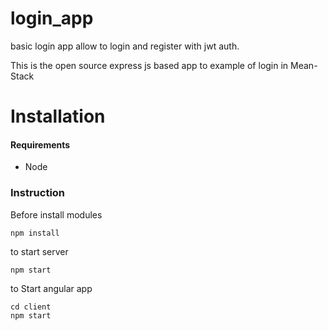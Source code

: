 # login_app
basic login app allow to login and register with jwt auth.

This is the open source express js based app to example of login in Mean-Stack

# Installation

#### Requirements

- Node

### Instruction

Before install modules
```
npm install
```

to start server
```
npm start
```

to Start angular app
```
cd client
npm start
```

